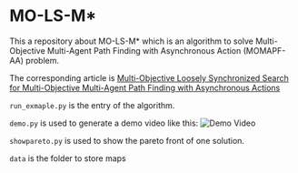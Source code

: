 # MO-LS-M*
This a repository about MO-LS-M* which is an algorithm to solve Multi-Objective Multi-Agent Path Finding with Asynchronous Action (MOMAPF-AA) problem. 

The corresponding article is [Multi-Objective Loosely Synchronized Search for Multi-Objective Multi-Agent Path Finding with Asynchronous Actions](https://link.springer.com/article/10.1007/s12204-024-2744-x)

`run_exmaple.py` is the entry of the algorithm. 

`demo.py` is used to generate a demo video like this:
![Demo Video](./demo.gif "Demo Video")

`showpareto.py` is used to show the pareto front of one solution.

`data` is the folder to store maps
